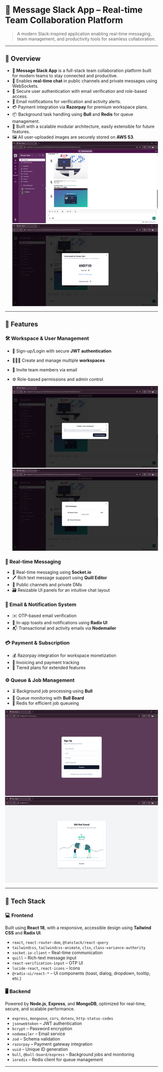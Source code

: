 # 💬 Message Slack App – Real-time Team Collaboration Platform

> A modern Slack-inspired application enabling real-time messaging, team management, and productivity tools for seamless collaboration.

---

## 📌 Overview

- 💼 **Message Slack App** is a full-stack team collaboration platform built for modern teams to stay connected and productive.
- 💬 Enables **real-time chat** in public channels and private messages using WebSockets.
- 🔐 Secure user authentication with email verification and role-based access.
- 📩 Email notifications for verification and activity alerts.
- 💳 Payment integration via **Razorpay** for premium workspace plans.
- 📦 Background task handling using **Bull** and **Redis** for queue management.
- 🧱 Built with a scalable modular architecture, easily extensible for future features.
- 🖼️ All user-uploaded images are securely stored on **AWS S3**.
![Workspace](public/Workspace.png)
![Invite](public/Invite.png)
---

## 🚀 Features

### 🛠️ Workspace & User Management

- 🔑 Sign-up/Login with secure **JWT authentication**
- 🧑‍🤝‍🧑 Create and manage multiple **workspaces**
- 👥 Invite team members via email
- ⚙️ Role-based permissions and admin control
  
  ![Create Workspace](public/CreateWorkspace.png)
  ![Edit Workspace](public/EditWorkspace.png)

### 💬 Real-time Messaging

- 📡 Real-time messaging using **Socket.io**
- 🖊️ Rich text message support using **Quill Editor**
- 📌 Public channels and private DMs
- 🗃️ Resizable UI panels for an intuitive chat layout

### 📨 Email & Notification System

- ✉️ OTP-based email verification
- 🔔 In-app toasts and notifications using **Radix UI**
- 📬 Transactional and activity emails via **Nodemailer**

### 💳 Payment & Subscription

- 💰 Razorpay integration for workspace monetization
- 📄 Invoicing and payment tracking
- 🧾 Tiered plans for extended features

### ⚙️ Queue & Job Management

- ⏳ Background job processing using **Bull**
- 🧃 Queue monitoring with **Bull Board**
- 🧵 Redis for efficient job queueing

![Sign Up Page](public/signUp.png)
![Not Found Page](public/Notfound.png)

---

## 🧱 Tech Stack

### 💻 Frontend

Built using **React 18**, with a responsive, accessible design using **Tailwind CSS** and **Radix UI**.

- `react`, `react-router-dom`, `@tanstack/react-query`
- `tailwindcss`, `tailwindcss-animate`, `clsx`, `class-variance-authority`
- `socket.io-client` – Real-time communication
- `quill` – Rich-text message input
- `react-verification-input` – OTP UI
- `lucide-react`, `react-icons` – Icons
- `@radix-ui/react-*` – UI components (toast, dialog, dropdown, tooltip, etc.)

### 🖥️ Backend

Powered by **Node.js**, **Express**, and **MongoDB**, optimized for real-time, secure, and scalable performance.

- `express`, `mongoose`, `cors`, `dotenv`, `http-status-codes`
- `jsonwebtoken` – JWT authentication
- `bcrypt` – Password encryption
- `nodemailer` – Email service
- `zod` – Schema validation
- `razorpay` – Payment gateway integration
- `uuid` – Unique ID generation
- `bull`, `@bull-board/express` – Background jobs and monitoring
- `ioredis` – Redis client for queue management

---
